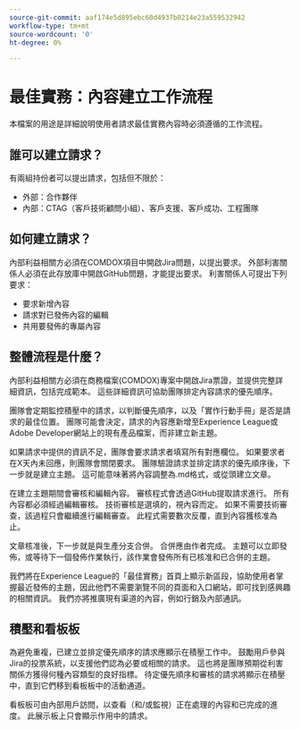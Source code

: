 ```yaml
---
source-git-commit: aaf174e5d895ebc60d4937b0214e23a559532942
workflow-type: tm+mt
source-wordcount: '0'
ht-degree: 0%

---
```

# 最佳實務：內容建立工作流程

本檔案的用途是詳細說明使用者請求最佳實務內容時必須遵循的工作流程。

## 誰可以建立請求？

有兩組持份者可以提出請求，包括但不限於：

- 外部：合作夥伴
- 內部：CTAG（客戶技術顧問小組）、客戶支援、客戶成功、工程團隊

## 如何建立請求？

內部利益相關方必須在COMDOX項目中開啟Jira問題，以提出要求。 外部利害關係人必須在此存放庫中開啟GitHub問題，才能提出要求。 利害關係人可提出下列要求：

- 要求新增內容
- 請求對已發佈內容的編輯
- 共用要發佈的專屬內容

## 整體流程是什麼？

內部利益相關方必須在商務檔案(COMDOX)專案中開啟Jira票證，並提供完整詳細資訊，包括完成範本。 這些詳細資訊可協助團隊排定內容請求的優先順序。

團隊會定期監控積壓中的請求，以判斷優先順序，以及「實作行動手冊」是否是請求的最佳位置。 團隊可能會決定，請求的內容應新增至Experience League或Adobe Developer網站上的現有產品檔案，而非建立新主題。

如果請求中提供的資訊不足，團隊會要求請求者填寫所有對應欄位。 如果要求者在X天內未回應，則團隊會關閉要求。
團隊驗證請求並排定請求的優先順序後，下一步就是建立主題。 這可能意味著將內容調整為.md格式，或從頭建立文章。

在建立主題期間會審核和編輯內容。 審核程式會透過GitHub提取請求進行。 所有內容都必須經過編輯審核。 技術審核是選填的，視內容而定。 如果不需要技術審查，該過程只會繼續進行編輯審查。 此程式需要數次反覆，直到內容獲核准為止。

文章核准後，下一步就是與生產分支合併。 合併應由作者完成。 主題可以立即發佈，或等待下一個發佈作業執行，該作業會發佈所有已核准和已合併的主題。

我們將在Experience League的「最佳實務」首頁上顯示新區段，協助使用者掌握最近發佈的主題，因此他們不需要瀏覽不同的頁面和入口網站，即可找到感興趣的相關資訊。 我們亦將推廣現有渠道的內容，例如行銷及內部通訊。

## 積壓和看板板

為避免重複，已建立並排定優先順序的請求應顯示在積壓工作中。 鼓勵用戶參與Jira的投票系統，以支援他們認為必要或相關的請求。 這也將是團隊預期從利害關係方獲得何種內容類型的良好指標。 待定優先順序和審核的請求將顯示在積壓中，直到它們移到看板板中的活動通道。

看板板可由內部用戶訪問，以查看（和/或監視）正在處理的內容和已完成的進度。 此展示板上只會顯示作用中的請求。
